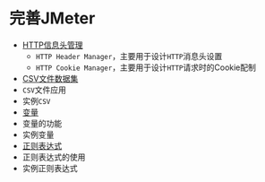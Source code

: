 # 完善JMeter

* [HTTP信息头管理](HTTP信息头管理.md)
  * `HTTP Header Manager`，主要用于设计`HTTP`消息头设置
  * `HTTP Cookie Manager`，主要用于设计`HTTP`请求时的Cookie配制
* [CSV文件数据集](CSV文件数据集.md)
 * `CSV`文件应用
 * 实例`CSV`
* [变量](自定义变量.md)
 * 变量的功能
 * 实例变量
* [正则表达式](正则表达式.md)
 * 正则表达式的使用
 * 实例正则表达式
